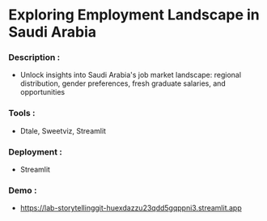# Exploring Employment Landscape in Saudi Arabia

### Description : 
- Unlock insights into Saudi Arabia's job market landscape: regional distribution, gender preferences, fresh graduate salaries, and opportunities
### Tools : 
- Dtale, Sweetviz, Streamlit
### Deployment :
- Streamlit
### Demo :
- https://lab-storytellinggit-huexdazzu23qdd5gqppni3.streamlit.app




